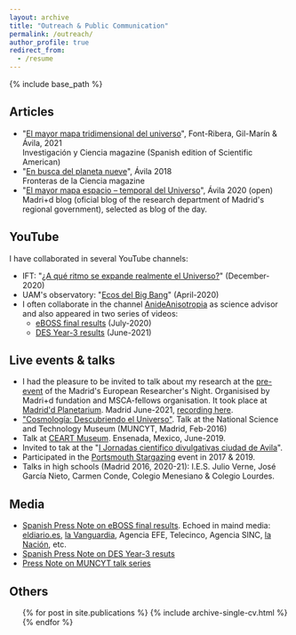 ```yaml
---
layout: archive
title: "Outreach & Public Communication"
permalink: /outreach/
author_profile: true
redirect_from:
  - /resume
---
```


{% include base_path %}

Articles
----
* "[El mayor mapa tridimensional del universo](https://www.investigacionyciencia.es/revistas/investigacion-y-ciencia/la-espintrnica-imita-al-cerebro-819/el-mayor-mapa-tridimensional-del-universo-19346)", Font-Ribera, Gil-Marín & Ávila, 2021 <br>
Investigación y Ciencia magazine (Spanish edition of Scientific American)
* "[En busca del planeta nueve](https://fronterasdelaciencia.com/en-busca-del-planeta-nueve/)", Ávila 2018 <br>
Fronteras de la Ciencia magazine
* "[El mayor mapa espacio – temporal del Universo](http://www.madrimasd.org/blogs/fisicateorica/2020/07/20/771/)", Ávila 2020 (open) <br>
Madri+d blog (oficial blog of the research department of Madrid's regional government), selected as blog of the day.

YouTube
----

I have collaborated in several YouTube channels:

* IFT: "[¿A qué ritmo se expande realmente el Universo?](https://www.youtube.com/watch?v=11-T2Jw-ej4)" (December-2020)
* UAM's observatory: "[Ecos del Big Bang](https://www.youtube.com/watch?v=GH0OYjU7FnQ)" (April-2020)
* I often collaborate in the channel [AnideAnisotropia](https://www.youtube.com/c/AnideAnisotropia) as science advisor and also appeared in two series of videos:
  * [eBOSS final results](https://www.youtube.com/playlist?list=PLPTM7aDaxoFMfeXbz6wjowA7yrFFNikNL) (July-2020)
  * [DES Year-3 results](https://www.youtube.com/playlist?list=PLPTM7aDaxoFOkad6n0OePfZzhDhfQwXiS) (June-2021)


Live events & talks
----
* I had the pleasure to be invited to talk about my research at the [pre-event](http://www.madrimasd.org/notiweb/noticias/fundacion-madrid-fomenta-las-vocaciones-cientificas-traves-su-noche-los-investigadores) of the Madrid's European Researcher's Night. Organisised by Madri+d fundation and MSCA-fellows organisation. It took place at [Madrid'd Planetarium](http://www.planetmad.es/). Madrid June-2021, [recording here](https://www.youtube.com/watch?v=-Q2pu2XJ5S0&t=6s).
* ["Cosmología: Descubriendo el Universo"](http://www.muncyt.es/portal/site/MUNCYT/menuitem.8dbda8254659d9883c791a1801432ea0/?vgnextoid=b3ad51debfba2510VgnVCM1000001d04140aRCRD&lang_choosen=es). Talk at the National Science and Technology Museum (MUNCYT, Madrid, Feb-2016)
* Talk at [CEART Museum](https://www.facebook.com/photo/?fbid=10217498997941322&set=ecnf.613997347). Ensenada, Mexico, June-2019.
* Invited to tak at the "[I Jornadas cientifico divulgativas ciudad de Avila](https://www.diariodeavila.es/noticia/ZA8BACF02-998C-B745-3B4E7CFA501463B6/20160524/programacion/cultural/estrenara/ciclo/conferencias/cientificas)".
* Participated in the [Portsmouth Stargazing](http://www.icg.port.ac.uk/stargazing/) event in 2017 & 2019.
* Talks in high schools (Madrid 2016, 2020-21): I.E.S. Julio Verne, José García Nieto, Carmen Conde, Colegio Menesiano & Colegio Lourdes.

  
Media
----
* [Spanish Press Note on eBOSS final results](https://www.ift.uam-csic.es/es/file/2387/download?token=_SPjPZj5zV_3cz9hLJem5GvL5CE0JhvH6sTcCWUnagU). Echoed in maind media: [eldiario.es](https://www.eldiario.es/tecnologia/miden-la-expansion-del-universo-a-lo-largo-de-11-000-millones-de-anos_1_6115863.html), [la Vanguardia](https://www.lavanguardia.com/vida/20200720/482434770072/miden-la-expansion-del-universo-a-lo-largo-de-11000-millones-de-anos.html), Agencia EFE, Telecinco, Agencia SINC, [la Nación](https://www.lanacion.com.ar/ciencia/publican-mapa-3d-del-universo-mas-completo-nid2400665/), etc.
* [Spanish Press Note on DES Year-3 resuts](https://www.ift.uam-csic.es/es/news/el-dark-energy-survey-des-publica-la-observaci%C3%B3n-m%C3%A1s-precisa-de-la-evoluci%C3%B3n-del-universo)
* [Press Note on MUNCYT talk series](http://www.muncyt.es/stfls/MUNCYT/Comun/Notas_Prensa/NdP_CIENCIA_EN_PRIMERA_PERSONA_.pdf)

Others
----
  <ul>{% for post in site.publications %}
    {% include archive-single-cv.html %}
  {% endfor %}</ul>
  

